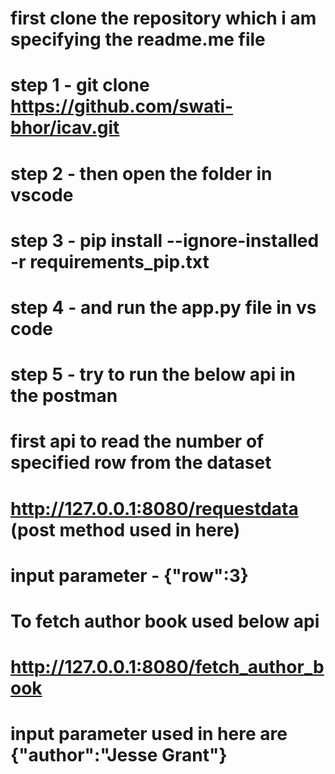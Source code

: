 # first clone the repository which i am specifying the readme.me file
# step 1 - git clone https://github.com/swati-bhor/icav.git
# step 2 - then open the folder in vscode
# step 3 - pip install --ignore-installed -r requirements_pip.txt
# step 4 - and run the app.py file in vs code
# step 5 - try to run the below api in the postman 
#  first api to read the number of specified row from the dataset
#  http://127.0.0.1:8080/requestdata (post method used in here)
#  input parameter - {"row":3}
#  To fetch author book used below api
#  http://127.0.0.1:8080/fetch_author_book
#  input parameter used in here are {"author":"Jesse Grant"}
